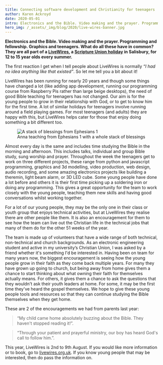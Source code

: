 ```yaml
---
title: Connecting software development and Christianity for teenagers
author: Karen Ackroyd
date: 2020-05-01
intro: Electronics and the Bible. Video making and the prayer. Programming and fellowship. Graphics and teenagers. What do all these have in common?
hero_img: /_assets/_img/blog/2020/live-wires-banner.jpg
---
```


**Electronics and the Bible. Video making and the prayer. Programming and fellowship. Graphics and teenagers. What do all these have in common? They are all part of a [LiveWires](https://www.livewires.org.uk), a [Scripture Union holiday](https://content.scriptureunion.org.uk/holiday/livewires) in Salisbury, for 12 to 15 year olds every summer.**

The first reaction I get when I tell people about LiveWires is normally _“I had no idea anything like that existed”_. So let me tell you a bit about it!

LiveWires has been running for nearly 20 years and though some things have changed a lot (like adding app development, running our programming course from Raspberry Pis rather than large beige desktops), the need of good Bible teaching for teenagers has not changed. Our aim is for the young people to grow in their relationship with God, or to get to know him for the first time. A lot of similar holidays for teenagers involve running around a field playing games. For most teenagers (and adults) they are happy with this, but LiveWires helps cater for those that enjoy doing something a bit different too.

<figure class="img img--pull-right">
  <img src="/_assets/_img/blog/2020/live-wires-ephesians.jpg" alt="A stack of blessings from Ephesians 1" />
  <figcaption>
    Anna teaching from Ephesians 1 with a whole stack of blessings
  </figcaption>
</figure>

Almost every day is the same and includes time studying the Bible in the morning and afternoon. This includes talks, individual and group Bible study, sung worship and prayer. Throughout the week the teenagers get to work on three different projects, these range from python and javascript programming, graphics and 3d modelling, video production, web design, audio recording, and some amazing electronics projects like building a theremin, light beam alarm, or 3D LED cube. Some young people have done a lot before and others it is their first time picking up a soldering iron or doing any programming. This gives a great opportunity for the team to work closely with the young people, teaching them new skills and having good conversations whilst working together.

For a lot of our young people, they may be the only one in their class or youth group that enjoys technical activities, but at LiveWires they realise there are other people like them. It is also an encouragement for them to see how the team can live out the Christian life in the technical jobs that many of them do for the other 51 weeks of the year.

The team is made up of volunteers that have a wide range of both technical, non-technical and church backgrounds. As an electronic engineering student and active in my university’s Christian Union, I was asked by a friend whether it's something I'd be interested in. Having been on team for many years now, the biggest encouragement is seeing how the young people grow in their faith as they come back multiple years. For many they have grown up going to church, but being away from home gives them a chance to start thinking about what owning their faith for themselves actually means. For others, it gives them a chance to ask the questions that they wouldn't ask their youth leaders at home. For some, it may be the first time they've heard the gospel themselves. We hope to give these young people tools and resources so that they can continue studying the Bible themselves when they get home.

These are 2 of the encouragements we had from parents last year:

> “My child came home absolutely buzzing about the Bible. They haven't stopped reading it!”.

> “Through your patient and prayerful ministry, our boy has heard God's call to follow him.”.

This year, LiveWires is 2nd to 9th August. If you would like more information or to book, go to [livewires.org.uk](http://www.livewires.org.uk). If you know young people that may be interested, then do pass the information on.
